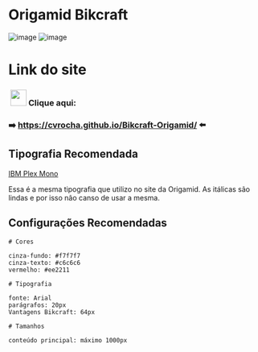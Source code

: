 # Origamid Bikcraft

![image](https://user-images.githubusercontent.com/62439381/167528888-2fe0709d-a1c8-45d7-a032-413698c14075.png)
![image](https://user-images.githubusercontent.com/62439381/167529291-6f3cf7d2-6ed2-4764-8ad1-00442806c06a.png)

# Link do site

<h3>&nbsp;<img width="32px" src="https://user-images.githubusercontent.com/62439381/159175059-0ea4a795-21f9-43f4-a9db-afc3a21ab780.gif">&nbsp;Clique aqui:</h3>

**<h3>➡️&nbsp;https://cvrocha.github.io/Bikcraft-Origamid/ ⬅️&nbsp;</h3>**

## Tipografia Recomendada

[IBM Plex Mono](https://fonts.google.com/specimen/IBM+Plex+Mono)

Essa é a mesma tipografia que utilizo no site da Origamid. As itálicas são lindas e por isso não canso de usar a mesma.

## Configurações Recomendadas

```
# Cores

cinza-fundo: #f7f7f7
cinza-texto: #c6c6c6
vermelho: #ee2211

# Tipografia

fonte: Arial
parágrafos: 20px
Vantagens Bikcraft: 64px

# Tamanhos

conteúdo principal: máximo 1000px
```
